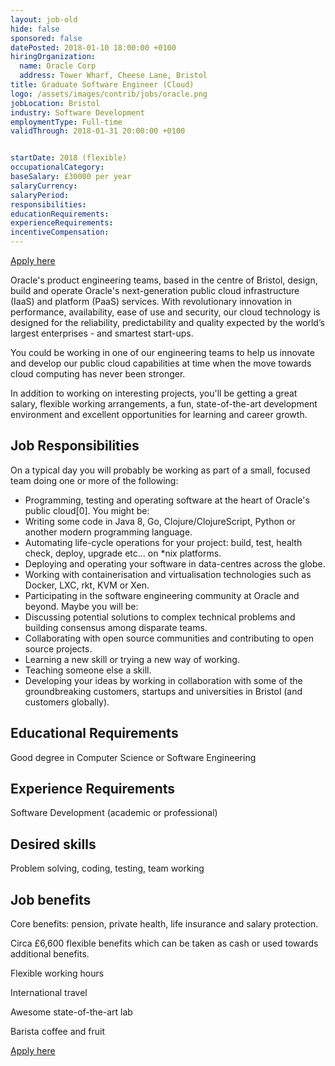 ```yaml
---
layout: job-old
hide: false
sponsored: false
datePosted: 2018-01-10 18:00:00 +0100
hiringOrganization:
  name: Oracle Corp
  address: Tower Wharf, Cheese Lane, Bristol
title: Graduate Software Engineer (Cloud)
logo: /assets/images/contrib/jobs/oracle.png
jobLocation: Bristol
industry: Software Development
employmentType: Full-time
validThrough: 2018-01-31 20:00:00 +0100


startDate: 2018 (flexible)
occupationalCategory:
baseSalary: £30000 per year
salaryCurrency:
salaryPeriod:
responsibilities:
educationRequirements:
experienceRequirements:
incentiveCompensation:
---
```



<a class="btn btn--dark" href="https://www.linkedin.com/jobs/cap/view/516685685/?pathWildcard=516685685&trk=job_capjs">
    Apply here
</a>

Oracle's product engineering teams, based in the centre of Bristol, design, build and operate Oracle's next-generation public cloud infrastructure (IaaS) and platform (PaaS) services. With revolutionary innovation in performance, availability, ease of use and security, our cloud technology is designed for the reliability, predictability and quality expected by the world’s largest enterprises - and smartest start-ups.

You could be working in one of our engineering teams to help us innovate and develop our public cloud capabilities at time when the move towards cloud computing has never been stronger.

In addition to working on interesting projects, you'll be getting a great salary, flexible working arrangements, a fun, state-of-the-art development environment and excellent opportunities for learning and career growth.

## Job Responsibilities

On a typical day you will probably be working as part of a small, focused team doing one or more of the following:

- Programming, testing and operating software at the heart of Oracle's public cloud[0]. You might be:
- Writing some code in Java 8, Go, Clojure/ClojureScript, Python or another modern programming language.
- Automating life-cycle operations for your project: build, test, health check, deploy, upgrade etc... on \*nix platforms.
- Deploying and operating your software in data-centres across the globe.
- Working with containerisation and virtualisation technologies such as Docker, LXC, rkt, KVM or Xen.
- Participating in the software engineering community at Oracle and beyond. Maybe you will be:
- Discussing potential solutions to complex technical problems and building consensus among disparate teams.
- Collaborating with open source communities and contributing to open source projects.
- Learning a new skill or trying a new way of working.
- Teaching someone else a skill.
- Developing your ideas by working in collaboration with some of the groundbreaking customers, startups and universities in Bristol (and customers globally).

## Educational Requirements

Good degree in Computer Science or Software Engineering

## Experience Requirements

Software Development (academic or professional)

## Desired skills

Problem solving, coding, testing, team working

## Job benefits

Core benefits: pension, private health, life insurance and salary protection.

Circa £6,600 flexible benefits which can be taken as cash or used towards additional benefits.

Flexible working hours

International travel

Awesome state-of-the-art lab

Barista coffee and fruit

<a class="btn btn--dark" href="https://www.linkedin.com/jobs/cap/view/516685685/?pathWildcard=516685685&trk=job_capjs
">
    Apply here
</a>
